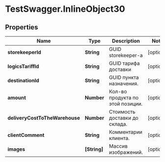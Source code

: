 # TestSwagger.InlineObject30

## Properties

Name | Type | Description | Notes
------------ | ------------- | ------------- | -------------
**storekeeperId** | **String** | GUID storekeeper-a | [optional] 
**logicsTariffId** | **String** | GUID тарифа доставки | [optional] 
**destinationId** | **String** | GUID пункта назначения. | [optional] 
**amount** | **Number** | Кол-во продукта по этой позиции. | [optional] 
**deliveryCostToTheWarehouse** | **Number** | Стоимость доставки до склада. | [optional] 
**clientComment** | **String** | Комментарии клиента. | [optional] 
**images** | **[String]** | Массив изображений. | [optional] 


